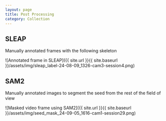 ```yaml
---
layout: page
title: Post Processing
category: Collection
---
```


## SLEAP
Manually annotated frames with the following skeleton

![Annotated frame in SLEAP]({{ site.url }}{{ site.baseurl }}/assets/img/sleap_label-24-08-09_1326-cam3-session4.png)


## SAM2
Manually annotated images to segment the seed from the rest of the field of view

![Masked video frame using SAM2]({{ site.url }}{{ site.baseurl }}/assets/img/seed_mask_24-09-05_1616-cam1-session29.png)
